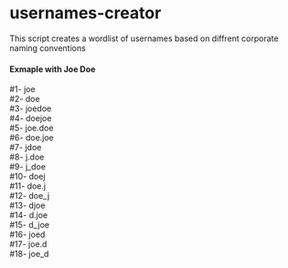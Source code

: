 # usernames-creator
This script creates a wordlist of usernames based on diffrent corporate naming conventions

#### Exmaple with Joe Doe
#1-  joe  
#2-  doe  
#3-  joedoe  
#4-  doejoe  
#5-  joe.doe  
#6-  doe.joe  
#7-  jdoe  
#8-  j.doe  
#9-  j_doe  
#10- doej  
#11- doe.j  
#12- doe_j  
#13- djoe  
#14- d.joe  
#15- d_joe  
#16- joed  
#17- joe.d  
#18- joe_d  
